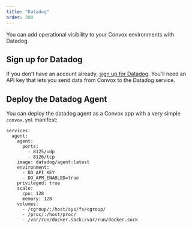 ```yaml
---
title: "Datadog"
order: 300
---
```



You can add operational visibility to your Convox environments with Datadog.

## Sign up for Datadog

If you don’t have an account already, [sign up for Datadog](https://app.datadoghq.com/signup). You’ll need an API key that lets you send data from Convox to the Datadog service.

## Deploy the Datadog Agent

You can deploy the datadog agent as a Convox app with a very simple `convox.yml` manifest:

```
services:
  agent:
    agent:
      ports:
        - 8125/udp
        - 8126/tcp
    image: datadog/agent:latest
    environment:
      - DD_API_KEY
      - DD_APM_ENABLED=true
    privileged: true
    scale:
      cpu: 128
      memory: 128
    volumes:
      - /cgroup/:/host/sys/fs/cgroup/
      - /proc/:/host/proc/
      - /var/run/docker.sock:/var/run/docker.sock
```
